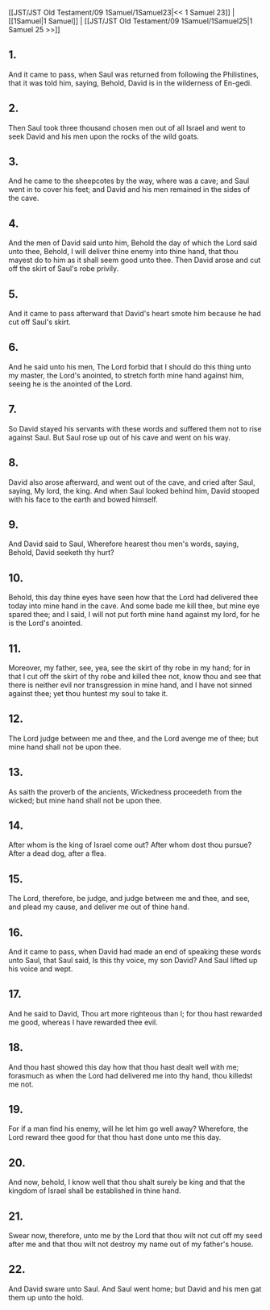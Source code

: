 [[JST/JST Old Testament/09 1Samuel/1Samuel23|<< 1 Samuel 23]] | [[1Samuel|1 Samuel]] | [[JST/JST Old Testament/09 1Samuel/1Samuel25|1 Samuel 25 >>]]
## 1.
And it came to pass, when Saul was returned from following the Philistines, that it was told him, saying, Behold, David is in the wilderness of En-gedi.
## 2.
Then Saul took three thousand chosen men out of all Israel and went to seek David and his men upon the rocks of the wild goats.
## 3.
And he came to the sheepcotes by the way, where was a cave; and Saul went in to cover his feet; and David and his men remained in the sides of the cave.
## 4.
And the men of David said unto him, Behold the day of which the Lord said unto thee, Behold, I will deliver thine enemy into thine hand, that thou mayest do to him as it shall seem good unto thee. Then David arose and cut off the skirt of Saul\'s robe privily.
## 5.
And it came to pass afterward that David\'s heart smote him because he had cut off Saul\'s skirt.
## 6.
And he said unto his men, The Lord forbid that I should do this thing unto my master, the Lord\'s anointed, to stretch forth mine hand against him, seeing he is the anointed of the Lord.
## 7.
So David stayed his servants with these words and suffered them not to rise against Saul. But Saul rose up out of his cave and went on his way.
## 8.
David also arose afterward, and went out of the cave, and cried after Saul, saying, My lord, the king. And when Saul looked behind him, David stooped with his face to the earth and bowed himself.
## 9.
And David said to Saul, Wherefore hearest thou men\'s words, saying, Behold, David seeketh thy hurt?
## 10.
Behold, this day thine eyes have seen how that the Lord had delivered thee today into mine hand in the cave. And some bade me kill thee, but mine eye spared thee; and I said, I will not put forth mine hand against my lord, for he is the Lord\'s anointed.
## 11.
Moreover, my father, see, yea, see the skirt of thy robe in my hand; for in that I cut off the skirt of thy robe and killed thee not, know thou and see that there is neither evil nor transgression in mine hand, and I have not sinned against thee; yet thou huntest my soul to take it.
## 12.
The Lord judge between me and thee, and the Lord avenge me of thee; but mine hand shall not be upon thee.
## 13.
As saith the proverb of the ancients, Wickedness proceedeth from the wicked; but mine hand shall not be upon thee.
## 14.
After whom is the king of Israel come out? After whom dost thou pursue? After a dead dog, after a flea.
## 15.
The Lord, therefore, be judge, and judge between me and thee, and see, and plead my cause, and deliver me out of thine hand.
## 16.
And it came to pass, when David had made an end of speaking these words unto Saul, that Saul said, Is this thy voice, my son David? And Saul lifted up his voice and wept.
## 17.
And he said to David, Thou art more righteous than I; for thou hast rewarded me good, whereas I have rewarded thee evil.
## 18.
And thou hast showed this day how that thou hast dealt well with me; forasmuch as when the Lord had delivered me into thy hand, thou killedst me not.
## 19.
For if a man find his enemy, will he let him go well away? Wherefore, the Lord reward thee good for that thou hast done unto me this day.
## 20.
And now, behold, I know well that thou shalt surely be king and that the kingdom of Israel shall be established in thine hand.
## 21.
Swear now, therefore, unto me by the Lord that thou wilt not cut off my seed after me and that thou wilt not destroy my name out of my father\'s house.
## 22.
And David sware unto Saul. And Saul went home; but David and his men gat them up unto the hold.

